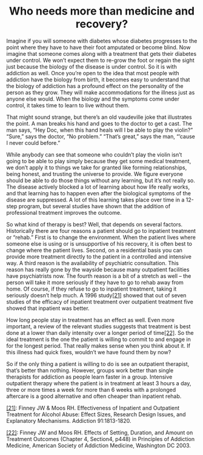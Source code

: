 <h1><center>Who needs more than medicine and recovery?</center></h1>

Imagine if you will someone with diabetes whose diabetes progresses to the point where they have to have their foot amputated or become blind. Now imagine that someone comes along with a treatment that gets their diabetes under control. We won’t expect them to re-grow the foot or regain the sight just because the biology of the disease is under control. So it is with addiction as well. Once you’re open to the idea that most people with addiction have the biology from birth, it becomes easy to understand that the biology of addiction has a profound effect on the personality of the person as they grow. They will make accommodations for the illness just as anyone else would. When the biology and the symptoms come under control, it takes time to learn to live without them.

That might sound strange, but there’s an old vaudeville joke that illustrates the point. A man breaks his hand and goes to the doctor to get a cast. The man says, “Hey Doc, when this hand heals will I be able to play the violin?” “Sure,” says the doctor, “No problem.” “That’s great,” says the man, “’cause I never could before.”

While anybody can see that someone who couldn’t play the violin isn’t going to be able to play simply because they get some medical treatment, we don’t apply it to things we take for granted like forming relationships, being honest, and trusting the universe to provide. We figure everyone should be able to do those things without any learning, but it’s not really so. The disease actively blocked a lot of learning about how life really works, and that learning has to happen even after the biological symptoms of the disease are suppressed. A lot of this learning takes place over time in a 12-step program, but several studies have shown that the addition of professional treatment improves the outcome.

So what kind of therapy is best? Well, that depends on several factors. Historically there are four reasons a patient should go to inpatient treatment or “rehab.” First is to change the environment. When the patient lives where someone else is using or is unsupportive of his recovery, it is often best to change where the patient lives. Second, on a residential basis you can provide more treatment directly to the patient in a controlled and intensive way. A third reason is the availability of psychiatric consultation. This reason has really gone by the wayside because many outpatient facilities have psychiatrists now. The fourth reason is a bit of a stretch as well – the person will take it more seriously if they have to go to rehab away from home. Of course, if they refuse to go to inpatient treatment, taking it seriously doesn’t help much. A 1996 study<a name="ref21" href="#foot21">[21]</a>  showed that out of seven studies of the efficacy of inpatient treatment over outpatient treatment five showed that inpatient was better.

How long people stay in treatment has an effect as well. Even more important, a review of the relevant studies suggests that treatment is best done at a lower than daily intensity over a longer period of time<a name="ref22" href="#foot22">[22]</a>.  So the ideal treatment is the one the patient is willing to commit to and engage in for the longest period. That really makes sense when you think about it. If this illness had quick fixes, wouldn’t we have found them by now?

So if the only thing a patient is willing to do is see an outpatient therapist, that’s better than nothing. However, groups work better than single therapists for addiction as people learn faster in a group. Intensive outpatient therapy where the patient is in treatment at least 3 hours a day, three or more times a week for more than 6 weeks with a prolonged aftercare is a good alternative and often cheaper than inpatient rehab.

<a name="foot21" href="#ref21">[21]</a>: Finney JW & Moos RH. Effectiveness of Inpatient and Outpatient Treatment for Alcohol Abuse: Effect Sizes, Research Design Issues, and Explanatory Mechanisms. Addiction 91:1813-1820.

<a name="foot22" href="#ref22">[22]</a>: Finney JW and Moos RH. Effects of Setting, Duration, and Amount on Treatment Outcomes (Chapter 4, Section4, p448) in Principles of Addiction Medicine, American Society of Addiction Medicine, Washington DC 2003.
